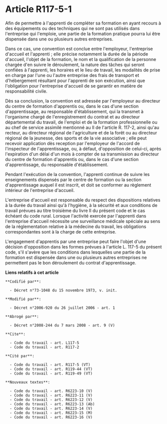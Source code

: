 # Article R117-5-1

Afin de permettre à l'apprenti de compléter sa formation en ayant recours à des équipements ou des techniques qui ne sont pas
utilisés dans l'entreprise qui l'emploie, une partie de la formation pratique pourra lui être dispensée dans une ou plusieurs
autres entreprises.

Dans ce cas, une convention est conclue entre l'employeur, l'entreprise d'accueil et l'apprenti ; elle précise notamment la
durée de la période d'accueil, l'objet de la formation, le nom et la qualification de la personne chargée d'en suivre le
déroulement, la nature des tâches qui seront confiées à l'apprenti, les horaires et le lieu de travail, les modalités de
prise en charge par l'une ou l'autre entreprise des frais de transport et d'hébergement résultant pour l'apprenti de son
exécution, ainsi que l'obligation pour l'entreprise d'accueil de se garantir en matière de responsabilité civile.

Dès sa conclusion, la convention est adressée par l'employeur au directeur du centre de formation d'apprentis ou, dans le cas
d'une section d'apprentissage, au responsable d'établissement, qui la transmet à l'organisme chargé de l'enregistrement du
contrat et au directeur départemental du travail, de l'emploi et de la formation professionnelle ou au chef de service
assimilé mentionné au II de l'article R. 117-2, ainsi qu'au recteur, au directeur régional de l'agriculture et de la forêt ou
au directeur régional de la jeunesse, des sports et de la vie associative ; elle peut recevoir application dès reception par
l'employeur de l'accord de l'inspecteur de l'apprentissage, ou, à défaut, d'opposition de celui-ci, après l'expiration d'un
délai d'un mois à compter de sa transmission au directeur du centre de formation d'apprentis ou, dans le cas d'une section
d'apprentissage, du responsable d'établissement.

Pendant l'exécution de la convention, l'apprenti continue de suivre les enseignements dispensés par le centre de formation ou
la section d'apprentissage auquel il est inscrit, et doit se conformer au règlement intérieur de l'entreprise d'accueil.

L'entreprise d'accueil est responsable du respect des dispositions relatives à la durée du travail ainsi qu'à l'hygiène, à la
sécurité et aux conditions de travail prévues au titre troisième du livre II du présent code et le cas échéant du code rural.
Lorsque l'activité exercée par l'apprenti dans l'entreprise d'accueil nécessite une surveillance médicale spéciale au sens de
la réglementation relative à la médecine du travail, les obligations correspondantes sont à la charge de cette entreprise.

L'engagement d'apprentis par une entreprise peut faire l'objet d'une décision d'opposition dans les formes prévues à
l'article L. 117-5 du présent code, s'il s'avère que les conditions dans lesquelles une partie de la formation est dispensée
dans une ou plusieurs autres entreprises ne permettent pas le bon déroulement du contrat d'apprentissage.

**Liens relatifs à cet article**

	**Codifié par**:

	  - Décret n°73-1048 du 15 novembre 1973, v. init.

	**Modifié par**:

	  - Décret n°2006-920 du 26 juillet 2006 - art. 1

	**Abrogé par**:

	  - Décret n°2008-244 du 7 mars 2008 - art. 9 (V)

	**Cite**:

	  - Code du travail - art. L117-5
	  - Code du travail - art. R117-2

	**Cité par**:

	  - Code du travail - art. R117-5 (VT)
	  - Code du travail - art. R119-44 (VT)
	  - Code du travail - art. R119-49 (VT)

	**Nouveaux textes**:

	  - Code du travail - art. R6223-10 (V)
	  - Code du travail - art. R6223-11 (V)
	  - Code du travail - art. R6223-12 (V)
	  - Code du travail - art. R6223-13 (Ab)
	  - Code du travail - art. R6223-14 (V)
	  - Code du travail - art. R6223-15 (M)
	  - Code du travail - art. R6223-16 (V)
